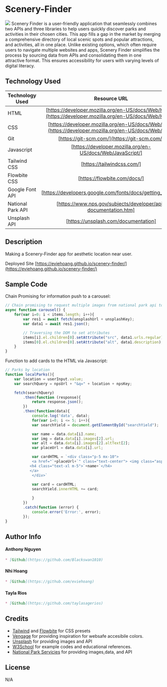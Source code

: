 # Scenery-Finder
![](assets/image/web-sshot.png)
Scenery Finder is a user-friendly application that seamlessly combines two APIs and three libraries to help users quickly discover parks and activities in their chosen cities. This app fills a gap in the market by merging a comprehensive directory of local scenic spots and popular attractions, and activities, all in one place. Unlike existing options, which often require users to navigate multiple websites and apps, Scenery Finder simplifies the process by sourcing data from APIs and consolidating them in one attractive format. This ensures accessibility for users with varying levels of digital literacy.

## Technology Used

| Technology Used         | Resource URL           | 
| ------------- |:-------------:| 
| HTML    | [https://developer.mozilla.org/en-US/docs/Web/HTML](https://developer.mozilla.org/en-US/docs/Web/HTML) | 
| CSS     | [https://developer.mozilla.org/en-US/docs/Web/CSS](https://developer.mozilla.org/en-US/docs/Web/CSS)      |   
| Git | [https://git-scm.com/](https://git-scm.com/)     | 
| Javascript | [https://developer.mozilla.org/en-US/docs/Web/JavaScript/]|(https://developer.mozilla.org/en-US/docs/Web/JavaScript)  
| Tailwind CSS | [https://tailwindcss.com/] | (https://tailwindcss.com/)
| Flowbite CSS | [https://flowbite.com/docs/] | (https://flowbite.com/docs/)
| Google Font API | [https://developers.google.com/fonts/docs/getting_started] | (https://developers.google.com/fonts/docs/getting_started)
| National Park API | [https://www.nps.gov/subjects/developer/api-documentation.htm] | (https://www.nps.gov/subjects/developer/api-documentation.htm)
| Unsplash API | [https://unsplash.com/documentation] | (https://unsplash.com/documentation)

## Description

Making a Scenery-Finder app for aesthetic location near user. 

Deployed Site [https://eviehoang.github.io/scenery-finder/](https://eviehoang.github.io/scenery-finder/)

## Sample Code
Chain Promising for information push to a carousel:
```js
// Chain promising to request multiple images from national park api to set into the carousel
async function carousel() {
    for(var i=0; i < items.length; i++){
        var res1 = await fetch(unsplashUrl + unsplashKey);
        var data1 = await res1.json();

        // Traversing the DOM to set attributes
        items[i].el.children[0].setAttribute("src", data1.urls.regular);
        items[0].el.children[0].setAttribute("alt", data1.description);
    }
}
```

Function to add cards to the HTML via Javascript:
```js
// Parks by location
function localParks(){
    var location = userInput.value;
    var searchQuery = npsUrl + "&q=" + location + npsKey;

    fetch(searchQuery)
        .then(function (response){
            return response.json();
        })
        .then(function(data){
            console.log('data', data);
            for(var i=0; i <= 5; i++){
            var searchYield = document.getElementById("searchYield");

            var name = data.data[i].name;
            var img = data.data[i].images[2].url;
            var alt = data.data[i].images[2].altText[2];
            var placeUrl = data.data[i].url;

            var cardHTML = `<div class="p-5 mx-10">
            <a href="`+placeUrl+`" class="text-center"> <img class="aspect-square rounded-lg max-w-sm m-auto hover:shadow-xl" src="`+img+`" alt="`+alt+`">
           <h4 class="text-xl m-5">`+name+`</h4>
           </a>
            </div>`
        
            var card = cardHTML;
            searchYield.innerHTML += card;

            }
        })
        .catch(function (error) {
            console.error('Error:', error);
        });
}
```

## Author Info

#### Anthony Nguyen
```md
* [Github](https://github.com/Blackswan1010)
```
#### Nhi Hoang
```md
* [Github](https://github.com/eviehoang)
```
#### Tayla Rios
```md
* [Github](https://github.com/taylasagerios)
```

## Credits

* [Tailwind](https://tailwindcss.com/docs/installation) and [Flowbite](https://flowbite.com/docs/) for CSS presets
* [Vengage](https://venngage.com/blog/accessible-colors/) for providing inspiration for websafe accesibile colors.
* [Unsplash](https://unsplash.com) for providing images and API
* [W3School](w3schools.com/howto/tryit.asp?filename=tryhow_css_social_media_buttons) for example codes and educational references.
* [National Park Servicies](https://www.nps.gov/subjects/developer/api-documentation.htm#/) for providing images,data, and API


## License

N/A